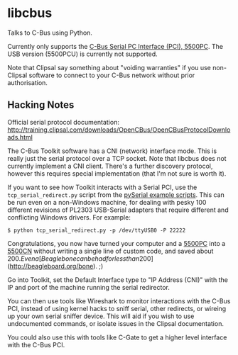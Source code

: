 # libcbus #

Talks to C-Bus using Python.

Currently only supports the [C-Bus Serial PC Interface (PCI), 5500PC](http://www2.clipsal.com/cis/technical/product_groups/cbus/system_units_and_accessories/pc_interface).  The USB version (5500PCU) is currently not supported.

Note that Clipsal say something about "voiding warranties" if you use non-Clipsal software to connect to your C-Bus network without prior authorisation.

## Hacking Notes ##

Official serial protocol documentation: http://training.clipsal.com/downloads/OpenCBus/OpenCBusProtocolDownloads.html

The C-Bus Toolkit software has a CNI (network) interface mode.  This is really just the serial protocol over a TCP socket.  Note that libcbus does not currently implement a CNI client.  There's a further discovery protocol, however this requires special implementation (that I'm not sure is worth it).

If you want to see how Toolkit interacts with a Serial PCI, use the `tcp_serial_redirect.py` script from the [pySerial example scripts](http://pyserial.sourceforge.net/examples.html#tcp-ip-serial-bridge).  This can be run even on a non-Windows machine, for dealing with pesky 100 different revisions of PL2303 USB-Serial adapters that require different and conflicting Windows drivers.  For example:

    $ python tcp_serial_redirect.py -p /dev/ttyUSB0 -P 22222
	
Congratulations, you now have turned your computer and a [5500PC](http://www2.clipsal.com/cis/technical/product_groups/cbus/system_units_and_accessories/pc_interface) into a [5500CN](http://www2.clipsal.com/cis/technical/product_groups/cbus/system_units_and_accessories/ethernet_interface) without writing a single line of custom code, and saved about 200$.  Even a [Beaglebone can be had for less than 200$](http://beagleboard.org/bone). ;)

Go into Toolkit, set the Default Interface type to "IP Address (CNI)" with the IP and port of the machine running the serial redirector.

You can then use tools like Wireshark to monitor interactions with the C-Bus PCI, instead of using kernel hacks to sniff serial, other redirects, or wireing up your own serial sniffer device.  This will aid if you wish to use undocumented commands, or isolate issues in the Clipsal documentation.

You could also use this with tools like C-Gate to get a higher level interface with the C-Bus PCI.
